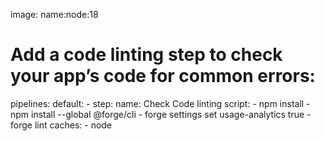 image:
name:node:18
# Add a code linting step to check your app’s code for common errors:
pipelines:
  default:
    - step:
        name: Check Code linting
        script:
          - npm install
          - npm install --global @forge/cli
          - forge settings set usage-analytics true
          - forge lint
        caches:
          - node
